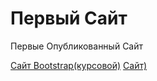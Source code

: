 

# Первый Сайт
Первые Опубликованный Сайт

[Сайт Bootstrap(курсовой)](https://vitalplag.github.io/FrstSite/ "Сайт bootstrap")
[Сайт)](https://vitalplag.github.io/dist/ "Сайт")

